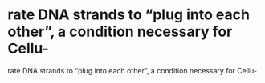 # rate DNA strands to “plug into each other”, a condition necessary for Cellu-

rate DNA strands to “plug into each other”, a condition necessary for Cellu-